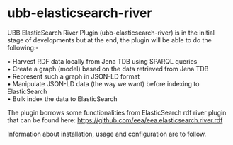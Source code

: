 ubb-elasticsearch-river
=======================

UBB ElasticSearch River Plugin (ubb-elasticsearch-river) is in the initial stage of developments but at the end, the plugin will be able to do the following:-

•	Harvest RDF data locally from Jena TDB using SPARQL queries
<br>
•	Create a graph (model) based on the data retrieved from Jena TDB
<br>
•	Represent such a graph in JSON-LD format
<br>
•	Manipulate JSON-LD data (the way we want) before indexing to ElasticSearch
<br>
•	Bulk index the data to ElasticSearch
<br>

The plugin borrows some functionalities from ElasticSearch rdf river plugin that can be found here: https://github.com/eea/eea.elasticsearch.river.rdf

Information about installation, usage and configuration are to follow.



